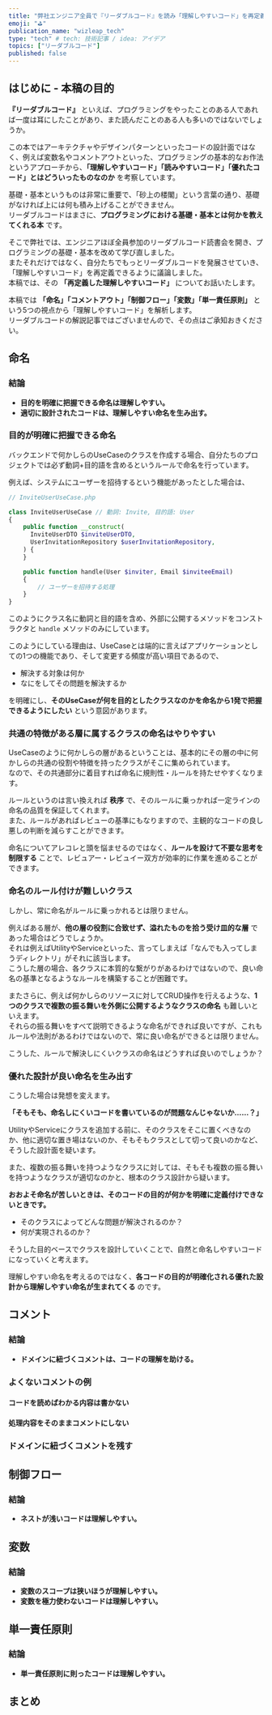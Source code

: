 ```yaml
---
title: "弊社エンジニア全員で『リーダブルコード』を読み「理解しやすいコード」を再定義した"
emoji: "⛳"
publication_name: "wizleap_tech"
type: "tech" # tech: 技術記事 / idea: アイデア
topics: ["リーダブルコード"]
published: false
---
```


## はじめに - 本稿の目的

**『リーダブルコード』** といえば、プログラミングをやったことのある人であれば一度は耳にしたことがあり、また読んだことのある人も多いのではないでしょうか。

この本ではアーキテクチャやデザインパターンといったコードの設計面ではなく、例えば変数名やコメントアウトといった、プログラミングの基本的なお作法というアプローチから、**「理解しやすいコード」「読みやすいコード」「優れたコード」とはどういったものなのか** を考察しています。

基礎・基本というものは非常に重要で、「砂上の楼閣」という言葉の通り、基礎がなければ上には何も積み上げることができません。  
リーダブルコードはまさに、**プログラミングにおける基礎・基本とは何かを教えてくれる本** です。

そこで弊社では、エンジニアほぼ全員参加のリーダブルコード読書会を開き、プログラミングの基礎・基本を改めて学び直しました。  
またそれだけではなく、自分たちでもっとリーダブルコードを発展させていき、「理解しやすいコード」を再定義できるように議論しました。  
本稿では、その **「再定義した理解しやすいコード」** についてお話いたします。

本稿では **「命名」「コメントアウト」「制御フロー」「変数」「単一責任原則」** という5つの視点から「理解しやすいコード」を解析します。  
リーダブルコードの解説記事ではございませんので、その点はご承知おきください。

## 命名

### 結論

- **目的を明確に把握できる命名は理解しやすい。**
- **適切に設計されたコードは、理解しやすい命名を生み出す。**

### 目的が明確に把握できる命名

バックエンドで何かしらのUseCaseのクラスを作成する場合、自分たちのプロジェクトでは必ず動詞+目的語を含めるというルールで命名を行っています。

例えば、システムにユーザーを招待するという機能があったとした場合は、

```php
// InviteUserUseCase.php

class InviteUserUseCase // 動詞: Invite, 目的語: User
{
    public function __construct(
      InviteUserDTO $inviteUserDTO,
      UserInvitationRepository $userInvitationRepository,
    ) {
    }

    public function handle(User $inviter, Email $inviteeEmail)
    {
        // ユーザーを招待する処理
    }
}
```

このようにクラス名に動詞と目的語を含め、外部に公開するメソッドをコンストラクタと `handle` メソッドのみにしています。

このようにしている理由は、UseCaseとは端的に言えばアプリケーションとしての1つの機能であり、そして変更する頻度が高い項目であるので、

- 解決する対象は何か
- なにをしてその問題を解決するか

を明確にし、**そのUseCaseが何を目的としたクラスなのかを命名から1発で把握できるようにしたい** という意図があります。

### 共通の特徴がある層に属するクラスの命名はやりやすい

UseCaseのように何かしらの層があるということは、基本的にその層の中に何かしらの共通の役割や特徴を持ったクラスがそこに集められています。  
なので、その共通部分に着目すれば命名に規則性・ルールを持たせやすくなります。

ルールというのは言い換えれば **秩序** で、そのルールに乗っかれば一定ラインの命名の品質を保証してくれます。  
また、ルールがあればレビューの基準にもなりますので、主観的なコードの良し悪しの判断を減らすことができます。

命名についてアレコレと頭を悩ませるのではなく、**ルールを設けて不要な思考を制限する** ことで、レビュアー・レビュイー双方が効率的に作業を進めることができます。

### 命名のルール付けが難しいクラス

しかし、常に命名がルールに乗っかれるとは限りません。

例えばある層が、**他の層の役割に合致せず、溢れたものを拾う受け皿的な層** であった場合はどうでしょうか。  
それは例えばUtilityやServiceといった、言ってしまえば「なんでも入ってしまうディレクトリ」がそれに該当します。  
こうした層の場合、各クラスに本質的な繋がりがあるわけではないので、良い命名の基準となるようなルールを構築することが困難です。

またさらに、例えば何かしらのリソースに対してCRUD操作を行えるような、**1つのクラスで複数の振る舞いを外側に公開するようなクラスの命名** も難しいといえます。  
それらの振る舞いをすべて説明できるような命名ができれば良いですが、これもルールや法則があるわけではないので、常に良い命名ができるとは限りません。

こうした、ルールで解決しにくいクラスの命名はどうすれば良いのでしょうか？

### 優れた設計が良い命名を生み出す

こうした場合は発想を変えます。

**「そもそも、命名しにくいコードを書いているのが問題なんじゃないか……？」**

UtilityやServiceにクラスを追加する前に、そのクラスをそこに置くべきなのか、他に適切な置き場はないのか、そもそもクラスとして切って良いのかなど、そうした設計面を疑います。

また、複数の振る舞いを持つようなクラスに対しては、そもそも複数の振る舞いを持つようなクラスが適切なのかと、根本のクラス設計から疑います。

**おおよそ命名が苦しいときは、そのコードの目的が何かを明確に定義付けできないときです。**

- そのクラスによってどんな問題が解決されるのか？
- 何が実現されるのか？

そうした目的ベースでクラスを設計していくことで、自然と命名しやすいコードになっていくと考えます。

理解しやすい命名を考えるのではなく、**各コードの目的が明確化される優れた設計から理解しやすい命名が生まれてくる** のです。

## コメント

### 結論

- **ドメインに紐づくコメントは、コードの理解を助ける。**

### よくないコメントの例

#### コードを読めばわかる内容は書かない

#### 処理内容をそのままコメントにしない

### ドメインに紐づくコメントを残す

## 制御フロー

### 結論

- **ネストが浅いコードは理解しやすい。**

## 変数

### 結論

- **変数のスコープは狭いほうが理解しやすい。**
- **変数を極力使わないコードは理解しやすい。**

## 単一責任原則

### 結論

- **単一責任原則に則ったコードは理解しやすい。**

## まとめ
